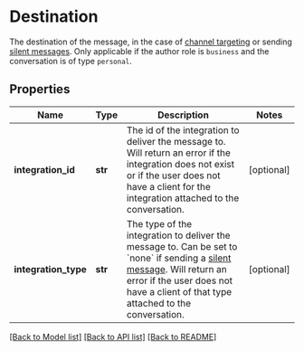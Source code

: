 # Destination

The destination of the message, in the case of [channel targeting](https://docs.smooch.io/guide/sending-messages/#targeting-a-specific-channel) or sending [silent messages](https://docs.smooch.io/guide/sending-messages/#silent-messages). Only applicable if the author role is `business` and the conversation is of type `personal`. 
## Properties
Name | Type | Description | Notes
------------ | ------------- | ------------- | -------------
**integration_id** | **str** | The id of the integration to deliver the message to. Will return an error if the integration does not exist or if the user does not have a client for the integration attached to the conversation.  | [optional] 
**integration_type** | **str** | The type of the integration to deliver the message to. Can be set to &#x60;none&#x60; if sending a [silent message](https://docs.smooch.io/guide/sending-messages/#silent-messages). Will return an error if the user does not have a client of that type attached to the conversation.  | [optional] 

[[Back to Model list]](../README.md#documentation-for-models) [[Back to API list]](../README.md#documentation-for-api-endpoints) [[Back to README]](../README.md)



